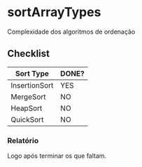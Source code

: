 # sortArrayTypes
Complexidade dos algoritmos de ordenação

## Checklist
| Sort Type | DONE? |
| ------ | ----- |
| InsertionSort | YES |
| MergeSort | NO |
| HeapSort | NO |
| QuickSort | NO |

### Relatório
Logo após terminar os que faltam.
